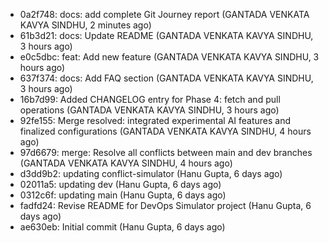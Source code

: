- 0a2f748: docs: add complete Git Journey report (GANTADA VENKATA KAVYA SINDHU, 2 minutes ago)
- 61b3d21: docs: Update README (GANTADA VENKATA KAVYA SINDHU, 3 hours ago)
- e0c5dbc: feat: Add new feature (GANTADA VENKATA KAVYA SINDHU, 3 hours ago)
- 637f374: docs: Add FAQ section (GANTADA VENKATA KAVYA SINDHU, 3 hours ago)
- 16b7d99: Added CHANGELOG entry for Phase 4: fetch and pull operations (GANTADA VENKATA KAVYA SINDHU, 3 hours ago)
- 92fe155: Merge resolved: integrated experimental AI features and finalized configurations (GANTADA VENKATA KAVYA SINDHU, 4 hours ago)
- 97d6679: merge: Resolve all conflicts between main and dev branches (GANTADA VENKATA KAVYA SINDHU, 4 hours ago)
- d3dd9b2: updating conflict-simulator (Hanu Gupta, 6 days ago)
- 02011a5: updating dev (Hanu Gupta, 6 days ago)
- 0312c6f: updating main (Hanu Gupta, 6 days ago)
- fadfd24: Revise README for DevOps Simulator project (Hanu Gupta, 6 days ago)
- ae630eb: Initial commit (Hanu Gupta, 6 days ago)